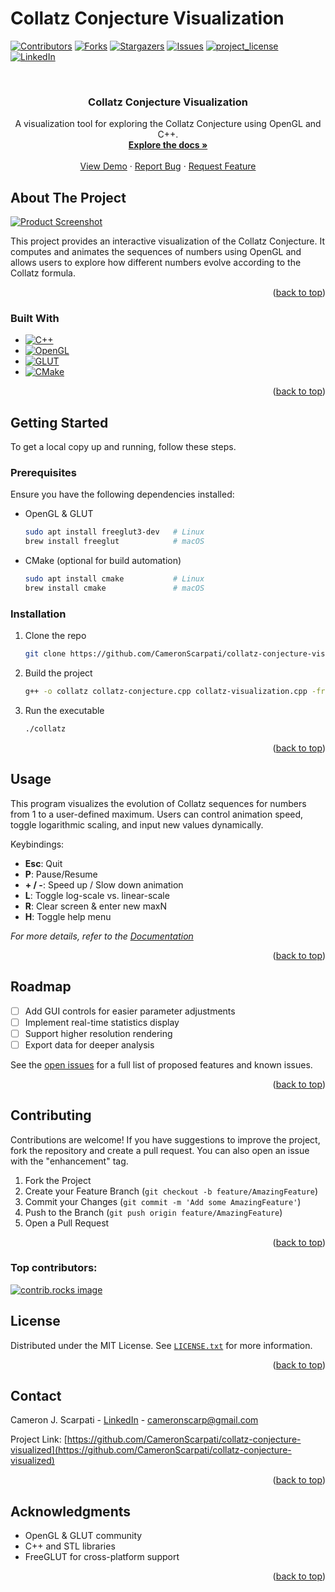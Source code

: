 # Collatz Conjecture Visualization

[![Contributors][contributors-shield]][contributors-url]
[![Forks][forks-shield]][forks-url]
[![Stargazers][stars-shield]][stars-url]
[![Issues][issues-shield]][issues-url]
[![project_license][license-shield]][license-url]
[![LinkedIn][linkedin-shield]][linkedin-url]

<br />
<div align="center">
  <h3 align="center">Collatz Conjecture Visualization</h3>

  <p align="center">
    A visualization tool for exploring the Collatz Conjecture using OpenGL and C++.
    <br />
    <a href="https://github.com/CameronScarpati/collatz-conjecture-visualized"><strong>Explore the docs »</strong></a>
    <br />
    <br />
    <a href="https://github.com/CameronScarpati/collatz-conjecture-visualized">View Demo</a>
    &middot;
    <a href="https://github.com/CameronScarpati/collatz-conjecture-visualized/issues/new?labels=bug&template=bug-report---.md">Report Bug</a>
    &middot;
    <a href="https://github.com/CameronScarpati/collatz-conjecture-visualized/issues/new?labels=enhancement&template=feature-request---.md">Request Feature</a>
  </p>
</div>

## About The Project

[![Product Screenshot][product-screenshot]](https://example.com)

This project provides an interactive visualization of the Collatz Conjecture. It computes and animates the sequences of numbers using OpenGL and allows users to explore how different numbers evolve according to the Collatz formula.

<p align="right">(<a href="#readme-top">back to top</a>)</p>

### Built With

* [![C++](https://img.shields.io/badge/C++-00599C?style=for-the-badge&logo=cplusplus&logoColor=white)](https://cplusplus.com/)
* [![OpenGL](https://img.shields.io/badge/OpenGL-5586A4?style=for-the-badge&logo=opengl&logoColor=white)](https://www.opengl.org/)
* [![GLUT](https://img.shields.io/badge/GLUT-FCC624?style=for-the-badge&logo=opengl&logoColor=black)](https://www.opengl.org/resources/libraries/glut/)
* [![CMake](https://img.shields.io/badge/CMake-064F8C?style=for-the-badge&logo=cmake&logoColor=white)](https://cmake.org/)

<p align="right">(<a href="#readme-top">back to top</a>)</p>

## Getting Started

To get a local copy up and running, follow these steps.

### Prerequisites

Ensure you have the following dependencies installed:

* OpenGL & GLUT
  ```sh
  sudo apt install freeglut3-dev   # Linux
  brew install freeglut            # macOS
  ```
* CMake (optional for build automation)
  ```sh
  sudo apt install cmake           # Linux
  brew install cmake               # macOS
  ```

### Installation

1. Clone the repo
   ```sh
   git clone https://github.com/CameronScarpati/collatz-conjecture-visualized.git
   ```
2. Build the project
   ```sh
   g++ -o collatz collatz-conjecture.cpp collatz-visualization.cpp -framework OpenGL -framework GLUT -std=c++17
   ```
3. Run the executable
   ```sh
   ./collatz
   ```

<p align="right">(<a href="#readme-top">back to top</a>)</p>

## Usage

This program visualizes the evolution of Collatz sequences for numbers from 1 to a user-defined maximum. Users can control animation speed, toggle logarithmic scaling, and input new values dynamically.

Keybindings:

- **Esc**: Quit
- **P**: Pause/Resume
- **+ / -**: Speed up / Slow down animation
- **L**: Toggle log-scale vs. linear-scale
- **R**: Clear screen & enter new maxN
- **H**: Toggle help menu

_For more details, refer to the [Documentation](https://example.com)_

<p align="right">(<a href="#readme-top">back to top</a>)</p>

## Roadmap

- [ ] Add GUI controls for easier parameter adjustments
- [ ] Implement real-time statistics display
- [ ] Support higher resolution rendering
- [ ] Export data for deeper analysis

See the [open issues](https://github.com/CameronScarpati/collatz-conjecture-visualized/issues) for a full list of proposed features and known issues.

<p align="right">(<a href="#readme-top">back to top</a>)</p>

## Contributing

Contributions are welcome! If you have suggestions to improve the project, fork the repository and create a pull request. You can also open an issue with the "enhancement" tag.

1. Fork the Project
2. Create your Feature Branch (`git checkout -b feature/AmazingFeature`)
3. Commit your Changes (`git commit -m 'Add some AmazingFeature'`)
4. Push to the Branch (`git push origin feature/AmazingFeature`)
5. Open a Pull Request

<p align="right">(<a href="#readme-top">back to top</a>)</p>

### Top contributors:

<a href="https://github.com/CameronScarpati/collatz-conjecture-visualized/graphs/contributors">
  <img src="https://contrib.rocks/image?repo=CameronScarpati/collatz-conjecture-visualized" alt="contrib.rocks image" />
</a>

## License

Distributed under the MIT License. See [`LICENSE.txt`](LICENSE.txt) for more information.

<p align="right">(<a href="#readme-top">back to top</a>)</p>

## Contact

Cameron J. Scarpati - [LinkedIn](https://linkedin.com/in/cameron-scarpati) - cameronscarp@gmail.com

Project Link: [https://github.com/CameronScarpati/collatz-conjecture-visualized](https://github.com/CameronScarpati/collatz-conjecture-visualized)

<p align="right">(<a href="#readme-top">back to top</a>)</p>

## Acknowledgments

* OpenGL & GLUT community
* C++ and STL libraries
* FreeGLUT for cross-platform support

<p align="right">(<a href="#readme-top">back to top</a>)</p>

<!-- MARKDOWN LINKS & IMAGES -->
[contributors-shield]: https://img.shields.io/github/contributors/CameronScarpati/collatz-conjecture-visualized.svg?style=for-the-badge
[contributors-url]: https://github.com/CameronScarpati/collatz-conjecture-visualized/graphs/contributors
[forks-shield]: https://img.shields.io/github/forks/CameronScarpati/collatz-conjecture-visualized.svg?style=for-the-badge
[forks-url]: https://github.com/CameronScarpati/collatz-conjecture-visualized/network/members
[stars-shield]: https://img.shields.io/github/stars/CameronScarpati/collatz-conjecture-visualized.svg?style=for-the-badge
[stars-url]: https://github.com/CameronScarpati/collatz-conjecture-visualized/stargazers
[issues-shield]: https://img.shields.io/github/issues/CameronScarpati/collatz-conjecture-visualized.svg?style=for-the-badge
[issues-url]: https://github.com/CameronScarpati/collatz-conjecture-visualized/issues
[license-shield]: https://img.shields.io/github/license/CameronScarpati/collatz-conjecture-visualized.svg?style=for-the-badge
[license-url]: https://github.com/CameronScarpati/collatz-conjecture-visualized/blob/master/LICENSE.txt
[linkedin-shield]: https://img.shields.io/badge/-LinkedIn-black.svg?style=for-the-badge&logo=linkedin&colorB=555
[linkedin-url]: https://linkedin.com/in/cameron-scarpati
[product-screenshot]: images/screenshot.png
